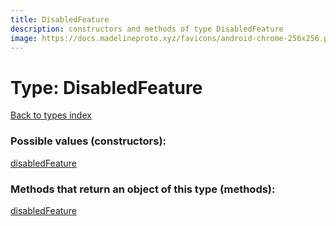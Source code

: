 ```yaml
---
title: DisabledFeature
description: constructors and methods of type DisabledFeature
image: https://docs.madelineproto.xyz/favicons/android-chrome-256x256.png
---
```

# Type: DisabledFeature
[Back to types index](index.md)



### Possible values (constructors):

[disabledFeature](../constructors/disabledFeature.md)  



### Methods that return an object of this type (methods):



[disabledFeature](../constructors/disabledFeature.md)  

